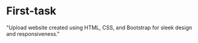 # First-task
"Upload website created using HTML, CSS, and Bootstrap for sleek design and responsiveness."

